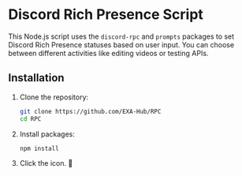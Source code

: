 # Discord Rich Presence Script

This Node.js script uses the `discord-rpc` and `prompts` packages to set Discord Rich Presence statuses based on user input. You can choose between different activities like editing videos or testing APIs.

## Installation

1. Clone the repository:

   ```bash
   git clone https://github.com/EXA-Hub/RPC
   cd RPC
   ```

2. Install packages:

   ```bash
   npm install
   ```

3. Click the icon. 🥳

